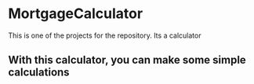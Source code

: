 # MortgageCalculator
This is one of the projects for the repository. Its a calculator
## With this calculator, you can make some simple calculations
